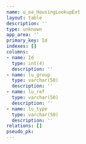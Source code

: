 ```yaml
---
name: u_oa_HousingLookupExt
layout: table
description: ''
type: unknown
app_area: ''
primary_key: Id
indexes: []
columns:
- name: Id
  type: int(4)
  description: ''
- name: lu_group
  type: varchar(50)
  description: ''
- name: lu_ref
  type: varchar(50)
  description: ''
- name: lu_type
  type: varchar(50)
  description: ''
relations: []
pseudo_pk: 
---
```


